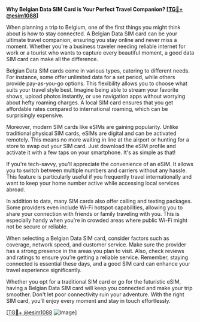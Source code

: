 **Why Belgian Data SIM Card is Your Perfect Travel Companion? [[TG💪+ @esim1088](https://t.me/s/esim1088)]**

When planning a trip to Belgium, one of the first things you might think about is how to stay connected. A Belgian Data SIM card can be your ultimate travel companion, ensuring you stay online and never miss a moment. Whether you're a business traveler needing reliable internet for work or a tourist who wants to capture every beautiful moment, a good data SIM card can make all the difference.

Belgian Data SIM cards come in various types, catering to different needs. For instance, some offer unlimited data for a set period, while others provide pay-as-you-go options. This flexibility allows you to choose what suits your travel style best. Imagine being able to stream your favorite shows, upload photos instantly, or use navigation apps without worrying about hefty roaming charges. A local SIM card ensures that you get affordable rates compared to international roaming, which can be surprisingly expensive.

Moreover, modern SIM cards like eSIMs are gaining popularity. Unlike traditional physical SIM cards, eSIMs are digital and can be activated remotely. This means no more waiting in line at the airport or hunting for a store to swap out your SIM card. Just download the eSIM profile and activate it with a few taps on your smartphone. It's as simple as that! 

If you're tech-savvy, you'll appreciate the convenience of an eSIM. It allows you to switch between multiple numbers and carriers without any hassle. This feature is particularly useful if you frequently travel internationally and want to keep your home number active while accessing local services abroad.

In addition to data, many SIM cards also offer calling and texting packages. Some providers even include Wi-Fi hotspot capabilities, allowing you to share your connection with friends or family traveling with you. This is especially handy when you're in crowded areas where public Wi-Fi might not be secure or reliable.

When selecting a Belgian Data SIM card, consider factors such as coverage, network speed, and customer service. Make sure the provider has a strong presence in the areas you plan to visit. Also, check reviews and ratings to ensure you’re getting a reliable service. Remember, staying connected is essential these days, and a good SIM card can enhance your travel experience significantly.

Whether you opt for a traditional SIM card or go for the futuristic eSIM, having a Belgian Data SIM card will keep you connected and make your trip smoother. Don't let poor connectivity ruin your adventure. With the right SIM card, you’ll enjoy every moment and stay in touch effortlessly.

[[TG💪+ @esim1088](https://t.me/s/esim1088) ![Image](https://i.postimg.cc/Y0z9fWf4/image.png)]